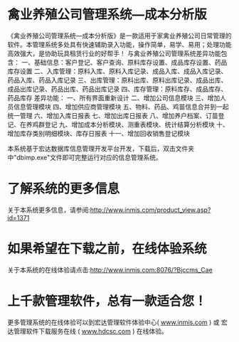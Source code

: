 # 禽业养殖公司管理系统—成本分析版

《禽业养殖公司管理系统—成本分析版》是一款适用于家禽业养殖公司日常管理的软件。本管理系统多处具有快速辅助录入功能，操作简单，易学、易用；处理功能高效强大，是协助玩具租赁行业的好帮手！
与禽业养殖公司管理系统差异功能包含：
一、基础信息：客户登记、客户查询、原料库存设置、成品库存设置、药品库存设置
二、入库管理：原料入库、原料入库记录、成品入库、成品入库记录、药品入库、药品入库记录
三、出库管理：原料出库、原料出库记录、成品出库、成品出库记录、药品出库、药品出库记录
四、库存管理：原料库存、成品库存、药品库存
差异功能：
一、所有界面重新设计
二、增加公司信息模块
三、增加人员信息管理模块
四、增加供应商管理模块
五、物料、药品、鸡苗信息合并到一起统一管理
六、增加入库日报表
七、增加出库日报表
八、增加养户档案、订苗登记、在养鸡群登记
九、增加成本分析模块、测重表模块、统计结算分析模块
十、增加库存类别明细模块、库存日报表
十一、增加回收销售登记模块




本系统基于宏达数据库信息管理开发平台开发，下载后，双击文件夹中"dbimp.exe"文件即可完整运行对应的信息管理系统。

# 了解系统的更多信息

关于本系统更多信息，请参阅:http://www.inmis.com/product_view.asp?id=1371

# 如果希望在下载之前，在线体验系统

关于本系统的在线体验请点击:http://www.inmis.com:8076/?Bjccms_Cae

# 上千款管理软件，总有一款适合您！

更多管理系统的在线体验可以到宏达管理软件体验中心( www.inmis.com ) 或 宏达管理软件下载服务在线 ( www.hdcsc.com ) 在线体验。
